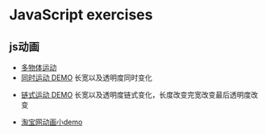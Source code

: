 # JavaScript exercises
## js动画
+ [多物体运动](https://htmlpreview.github.io/?https://github.com/pyhui/JavaScript-exercises/blob/master/js%20animation/%E5%A4%9A%E7%89%A9%E4%BD%93%E5%8A%A8%E7%94%BB.html)
+ [同时运动 DEMO](https://htmlpreview.github.io/?https://github.com/pyhui/JavaScript-exercises/blob/master/js%20animation/%E5%A4%9A%E7%89%A9%E4%BD%93%E5%90%8C%E6%97%B6%E8%BF%90%E5%8A%A8.html)
长宽以及透明度同时变化
- [链式运动 DEMO](https://htmlpreview.github.io/?https://github.com/pyhui/JavaScript-exercises/blob/master/js%20animation/%E9%93%BE%E5%BC%8F.html)
长宽以及透明度链式变化，长度改变完宽改变最后透明度改变
+ [淘宝网动画小demo](https://htmlpreview.github.io/?https://github.com/pyhui/JavaScript-exercises/blob/master/js%20animation/index.html#)

